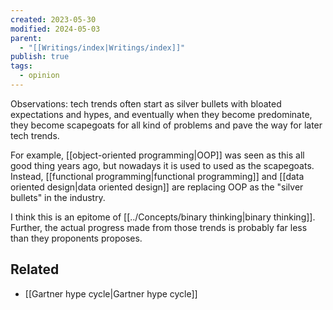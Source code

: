```yaml
---
created: 2023-05-30
modified: 2024-05-03
parent:
  - "[[Writings/index|Writings/index]]"
publish: true
tags:
  - opinion
---
```


Observations: tech trends often start as silver bullets with bloated expectations and hypes, and eventually when they become predominate, they become scapegoats for all kind of problems and pave the way for later tech trends.

For example, [[object-oriented programming|OOP]] was seen as this all good thing years ago, but nowadays it is used to used as the scapegoats. Instead, [[functional programming|functional programming]] and [[data oriented design|data oriented design]] are replacing OOP as the "silver bullets" in the industry.

I think this is an epitome of [[../Concepts/binary thinking|binary thinking]]. Further, the actual progress made from those trends is probably far less than they proponents proposes.

## Related
- [[Gartner hype cycle|Gartner hype cycle]]
